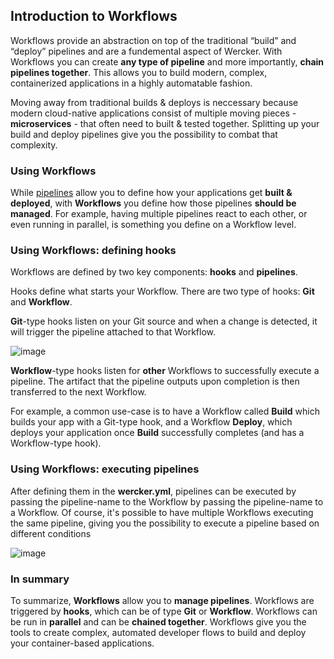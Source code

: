 ## Introduction to Workflows

Workflows provide an abstraction on top of the traditional “build” and “deploy”
pipelines and are a fundemental aspect of Wercker. With Workflows you can
create **any type of pipeline** and more importantly, **chain pipelines together**.
This allows you to build modern, complex, containerized applications in a
highly automatable fashion.

Moving away from traditional builds & deploys is neccessary because modern
cloud-native applications consist of multiple moving pieces - **microservices** -
that often need to built & tested together. Splitting up your build and deploy
pipelines give you the possibility to combat that complexity.

### Using Workflows

While [pipelines](/learn/pipelines/introduction.md) allow you to define how
your applications get **built & deployed**, with **Workflows** you define
how those pipelines **should be managed**.  For example, having multiple
pipelines react to each other, or even running in parallel, is something you
define on a Workflow level. 

### Using Workflows: defining hooks

Workflows are defined by two key components: **hooks** and **pipelines**.

Hooks define what starts your Workflow. There are two type of hooks:
**Git** and **Workflow**.

**Git**-type hooks listen on your Git source and when a change is detected, it
will trigger the pipeline attached to that Workflow.

![image](/images/docs-intro.svg)

**Workflow**-type hooks listen for **other** Workflows to successfully execute
a pipeline. The artifact that the pipeline outputs upon completion is then
transferred to the next Workflow.

For example, a common use-case is to have a Workflow called **Build** which
builds your app with a Git-type hook, and a Workflow **Deploy**, which deploys
your application once **Build** successfully completes (and has a Workflow-type
hook).

### Using Workflows: executing pipelines

After defining them in the **wercker.yml**, pipelines can be executed by
passing the pipeline-name to the Workflow by passing the pipeline-name to a
Workflow. Of course, it's possible to have multiple Workflows executing the same
pipeline, giving you the possibility to execute a pipeline based on different
conditions

![image](/images/workflows-example.svg)

### In summary

To summarize, **Workflows** allow you to **manage pipelines**. Workflows are
triggered by **hooks**, which can be of type **Git** or **Workflow**.
Workflows can be run in **parallel** and can be **chained together**. Workflows
give you the tools to create complex, automated developer flows to build and
deploy your container-based applications.
